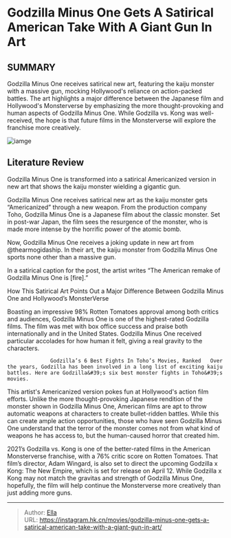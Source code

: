 # Godzilla Minus One Gets A Satirical American Take With A Giant Gun In Art


## SUMMARY 



  Godzilla Minus One receives satirical new art, featuring the kaiju monster with a massive gun, mocking Hollywood&#39;s reliance on action-packed battles.   The art highlights a major difference between the Japanese film and Hollywood&#39;s Monsterverse by emphasizing the more thought-provoking and human aspects of Godzilla Minus One.   While Godzilla vs. Kong was well-received, the hope is that future films in the Monsterverse will explore the franchise more creatively.  

![iamge](https://static1.srcdn.com/wordpress/wp-content/uploads/2023/12/screenrant-sandbox-2023-12-02t165324-811.jpg)

## Literature Review

Godzilla Minus One is transformed into a satirical Americanized version in new art that shows the kaiju monster wielding a gigantic gun.




Godzilla Minus One receives satirical new art as the kaiju monster gets “Americanized” through a new weapon. From the production company Toho, Godzilla Minus One is a Japanese film about the classic monster. Set in post-war Japan, the film sees the resurgence of the monster, who is made more intense by the horrific power of the atomic bomb.




Now, Godzilla Minus One receives a joking update in new art from @thearmogidaship. In their art, the kaiju monster from Godzilla Minus One sports none other than a massive gun.


 

In a satirical caption for the post, the artist writes “The American remake of Godzilla Minus One is [fire].”


 How This Satirical Art Points Out a Major Difference Between Godzilla Minus One and Hollywood’s MonsterVerse 
          

Boasting an impressive 98% Rotten Tomatoes approval among both critics and audiences, Godzilla Minus One is one of the highest-rated Godzilla films. The film was met with box office success and praise both internationally and in the United States. Godzilla Minus One received particular accolades for how human it felt, giving a real gravity to the characters.




                  Godzilla’s 6 Best Fights In Toho’s Movies, Ranked   Over the years, Godzilla has been involved in a long list of exciting kaiju battles. Here are Godzilla&#39;s six best monster fights in Toho&#39;s movies.   

This artist&#39;s Americanized version pokes fun at Hollywood&#39;s action film efforts. Unlike the more thought-provoking Japanese rendition of the monster shown in Godzilla Minus One, American films are apt to throw automatic weapons at characters to create bullet-ridden battles. While this can create ample action opportunities, those who have seen Godzilla Minus One understand that the terror of the monster comes not from what kind of weapons he has access to, but the human-caused horror that created him.

2021’s Godzilla vs. Kong is one of the better-rated films in the American Monsterverse franchise, with a 76% critic score on Rotten Tomatoes. That film’s director, Adam Wingard, is also set to direct the upcoming Godzilla x Kong: The New Empire, which is set for release on April 12. While Godzilla x Kong may not match the gravitas and strength of Godzilla Minus One, hopefully, the film will help continue the Monsterverse more creatively than just adding more guns.






---

> Author: [Ella](https://instagram.hk.cn/)  
> URL: https://instagram.hk.cn/movies/godzilla-minus-one-gets-a-satirical-american-take-with-a-giant-gun-in-art/  

